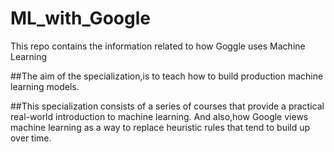 # ML_with_Google

This repo contains the information related to how Goggle uses Machine Learning

##The aim of the specialization,is to teach how to build production machine learning models.

##This specialization consists of a series of courses that provide a practical real-world introduction to machine learning.
And also,how Google views machine learning as a way to replace heuristic rules that tend to build up over time.
